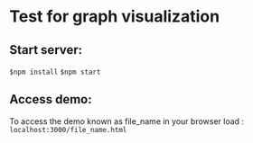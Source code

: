 # Test for graph visualization

## Start server:

`$npm install`
`$npm start`

## Access demo:
To access the demo known as file_name in your browser load :  
`localhost:3000/file_name.html` 

